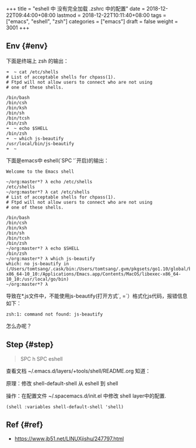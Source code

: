 +++
title = "eshell 中 没有完全加载 .zshrc 中的配置"
date = 2018-12-22T09:44:00+08:00
lastmod = 2018-12-22T10:11:40+08:00
tags = ["emacs", "eshell", "zsh"]
categories = ["emacs"]
draft = false
weight = 3001
+++

## Env {#env}

下面是终端上 zsh 的输出：


```
➜  ~ cat /etc/shells
# List of acceptable shells for chpass(1).
# Ftpd will not allow users to connect who are not using
# one of these shells.

/bin/bash
/bin/csh
/bin/ksh
/bin/sh
/bin/tcsh
/bin/zsh
➜  ~ echo $SHELL
/bin/zsh
➜  ~ which js-beautify
/usr/local/bin/js-beautify
➜  ~
```

下面是emacs中 eshell(\`SPC '\`开启)的输出：

```
Welcome to the Emacs shell

~/org:master*? λ echo /etc/shells
/etc/shells
~/org:master*? λ cat /etc/shells
# List of acceptable shells for chpass(1).
# Ftpd will not allow users to connect who are not using
# one of these shells.

/bin/bash
/bin/csh
/bin/ksh
/bin/sh
/bin/tcsh
/bin/zsh
~/org:master*? λ echo $SHELL
/bin/zsh
~/org:master*? λ which js-beautify
which: no js-beautify in (/Users/tomtsang/.cask/bin:/Users/tomtsang/.gvm/pkgsets/go1.10/global/bin:/Users/tomtsang/.gvm/gos/go1.10/bin:/Users/tomtsang/.gvm/pkgsets/go1.10/global/overlay/bin:/Users/tomtsang/.gvm/bin:/Users/tomtsang/.gvm/bin:/usr/bin:/bin:/usr/sbin:/sbin:/Applications/Emacs.app/Contents/MacOS/bin-x86_64-10_10:/Applications/Emacs.app/Contents/MacOS/libexec-x86_64-10_10:/usr/local/go/bin)
~/org:master*? λ
```

导致在\*.js文件中，不能使用js-beautify(打开方式\`, =\`）格式化js代码，报错信息如下：

```
zsh:1: command not found: js-beautify
```

怎么办呢？


## Step {#step}

> SPC h SPC eshell

查看文档 ~/.emacs.d/layers/+tools/shell/README.org 知道：

原理：修改 shell-default-shell 从 eshell 到 shell

操作：在配置文件 ~/.spacemacs.d/init.el 中修改 shell layer中的配置.

```
(shell :variables shell-default-shell 'shell)
```


## Ref {#ref}

-   <https://www.jb51.net/LINUXjishu/247797.html>
